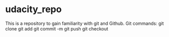 # udacity_repo
This is a repository to gain familiarity with git and Github.
Git commands:
git clone
git add
git commit -m
git push
git checkout
